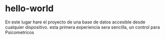 # hello-world
En este lugar hare el proyecto de una base de datos accesible desde cualquier dispositivo. esta primera experiencia sera sencilla, un control para Psicometricos
